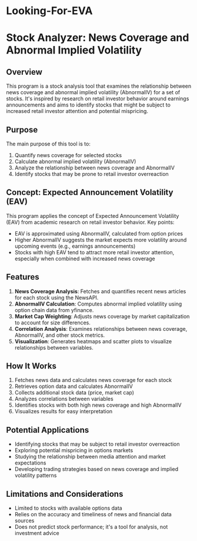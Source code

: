 # Looking-For-EVA
# Stock Analyzer: News Coverage and Abnormal Implied Volatility

## Overview

This program is a stock analysis tool that examines the relationship between news coverage and abnormal implied volatility (AbnormalIV) for a set of stocks. It's inspired by research on retail investor behavior around earnings announcements and aims to identify stocks that might be subject to increased retail investor attention and potential mispricing.

## Purpose

The main purpose of this tool is to:

1. Quantify news coverage for selected stocks
2. Calculate abnormal implied volatility (AbnormalIV)
3. Analyze the relationship between news coverage and AbnormalIV
4. Identify stocks that may be prone to retail investor overreaction

## Concept: Expected Announcement Volatility (EAV)

This program applies the concept of Expected Announcement Volatility (EAV) from academic research on retail investor behavior. Key points:

- EAV is approximated using AbnormalIV, calculated from option prices
- Higher AbnormalIV suggests the market expects more volatility around upcoming events (e.g., earnings announcements)
- Stocks with high EAV tend to attract more retail investor attention, especially when combined with increased news coverage

## Features

1. **News Coverage Analysis**: Fetches and quantifies recent news articles for each stock using the NewsAPI.
2. **AbnormalIV Calculation**: Computes abnormal implied volatility using option chain data from yfinance.
3. **Market Cap Weighting**: Adjusts news coverage by market capitalization to account for size differences.
4. **Correlation Analysis**: Examines relationships between news coverage, AbnormalIV, and other stock metrics.
5. **Visualization**: Generates heatmaps and scatter plots to visualize relationships between variables.

## How It Works

1. Fetches news data and calculates news coverage for each stock
2. Retrieves option data and calculates AbnormalIV
3. Collects additional stock data (price, market cap)
4. Analyzes correlations between variables
5. Identifies stocks with both high news coverage and high AbnormalIV
6. Visualizes results for easy interpretation

## Potential Applications

- Identifying stocks that may be subject to retail investor overreaction
- Exploring potential mispricing in options markets
- Studying the relationship between media attention and market expectations
- Developing trading strategies based on news coverage and implied volatility patterns

## Limitations and Considerations

- Limited to stocks with available options data
- Relies on the accuracy and timeliness of news and financial data sources
- Does not predict stock performance; it's a tool for analysis, not investment advice
  
